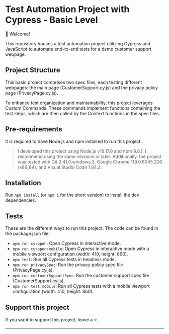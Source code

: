 # Test Automation Project with Cypress - Basic Level

👋 Welcome!

This repository houses a test automation project utilizing Cypress and JavaScript to automate end-to-end tests for a demo customer support webpage.

##  Project Structure

This basic project comprises two spec files, each testing different webpages: the main page (CustomerSupport.cy.js) and the privacy policy page (PrivacyPage.cy.js).

To enhance test organization and maintainability, this project leverages Custom Commands. These commands implement functions containing the test steps, which are then called by the Context functions in the spec files.

## Pre-requirements

It is required to have Node.js and npm installed to run this project.

> I developed this project using Node.js v18.17.0 and npm 9.8.1. I recommend using the same versions or later. Additionally, the project was tested with Git 2.41.0.windows.3, Google Chrome 119.0.6045.200 (x86_64), and Visual Studio Code 1.84.2.

## Installation

Run `npm install` (or `npm i` for the short version) to install the dev dependencies.

## Tests

These are the different ways to run this project. The code can be found in the package.json file:

* `npm run cy:open`: Open Cypress in interactive mode.
* `npm run cy:open:mobile`: Open Cypress in interactive mode with a mobile viewport configuration (width: 410, height: 860).
* `npm test`: Run all Cypress tests in headless mode.
* `npm run privacySpec`: Run the privacy policy spec file (PrivacyPage.cy.js).
* `npm run customerSupportSpec`: Run the customer support spec file (CustomerSupport.cy.js).
* `npm run test:mobile`: Run all Cypress tests with a mobile viewport configuration (width: 410, height: 860).

## Support this project

If you want to support this project, leave a ⭐.

___